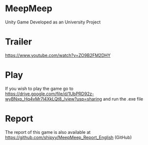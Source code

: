 # MeepMeep
 Unity Game Developed as an University Project

# Trailer
https://www.youtube.com/watch?v=ZO9B2FM2DHY

# Play
If you wish to play the game go to https://drive.google.com/file/d/1UbPRD92z-wyBNxp_Hq4vMr7l4XkLQt8_/view?usp=sharing and run the .exe file

# Report
The report of this game is also available at https://github.com/shipyy/MeepMeep_Report_English (GitHub)
